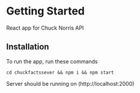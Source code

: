 # Getting Started

React app for Chuck Norris API 

## Installation

To run the app, run these commands

 `cd chuckfactssever && npm i && npm start`

Server should be running on (http://localhost:2000)
